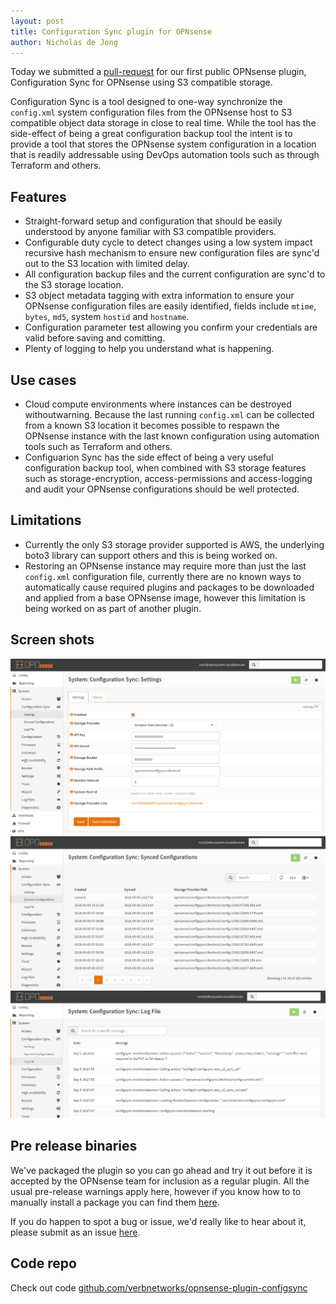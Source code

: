 ```yaml
---
layout: post
title: Configuration Sync plugin for OPNsense
author: Nicholas de Jong
---
```


Today we submitted a [pull-request](https://github.com/opnsense/plugins/pull/777)
for our first public OPNsense plugin, Configuration Sync for OPNsense using S3
compatible storage.

Configuration Sync is a tool designed to one-way synchronize the `config.xml` 
system configuration files from the OPNsense host to S3 compatible object data 
storage in close to real time.  While the tool has the side-effect of being a 
great configuration backup tool the intent is to provide a tool that stores the 
OPNsense system configuration in a location that is readily addressable using 
DevOps automation tools such as through Terraform and others.

## Features
 - Straight-forward setup and configuration that should be easily understood by
   anyone familiar with S3 compatible providers.
 - Configurable duty cycle to detect changes using a low system impact recursive 
   hash mechanism to ensure new configuration files are sync'd out to the S3 
   location with limited delay.
 - All configuration backup files and the current configuration are sync'd to 
   the S3 storage location.
 - S3 object metadata tagging with extra information to ensure your OPNsense 
   configuration files are easily identified, fields include `mtime`, `bytes`,
   `md5`, system `hostid` and `hostname`.
 - Configuration parameter test allowing you confirm your credentials are 
   valid before saving and comitting.
 - Plenty of logging to help you understand what is happening.

## Use cases
 - Cloud compute environments where instances can be destroyed withoutwarning. 
   Because the last running `config.xml` can be collected from a known S3 
   location it becomes possible to respawn the OPNsense instance with the last 
   known configuration using automation tools such as Terraform and others.
 - Configuarion Sync has the side effect of being a very useful configuration 
   backup tool, when combined with S3 storage features such as storage-encryption, 
   access-permissions and access-logging and audit your OPNsense configurations 
   should be well protected.

## Limitations
 - Currently the only S3 storage provider supported is AWS, the underlying 
   boto3 library can support others and this is being worked on.
 - Restoring an OPNsense instance may require more than just the last 
   `config.xml` configuration file, currently there are no known ways to 
   automatically cause required plugins and packages to be downloaded and 
   applied from a base OPNsense image, however this limitation is being worked 
   on as part of another plugin.

## Screen shots
![opnsense-plugin-configsync-01](/images/posts/opnsense-configsync/opnsense-plugin-configsync-01.png "opnsense-plugin-configsync-01")
![opnsense-plugin-configsync-02](/images/posts/opnsense-configsync/opnsense-plugin-configsync-02.png "opnsense-plugin-configsync-02")
![opnsense-plugin-configsync-03](/images/posts/opnsense-configsync/opnsense-plugin-configsync-03.png "opnsense-plugin-configsync-03")

## Pre release binaries
We've packaged the plugin so you can go ahead and try it out before it is 
accepted by the OPNsense team for inclusion as a regular plugin.  All the usual
pre-release warnings apply here, however if you know how to to manually install
a package you can find them [here](https://github.com/verbnetworks/packages/tree/master/opnsense-plugin-configsync).

If you do happen to spot a bug or issue, we'd really like to hear about it,
please submit as an issue [here](https://github.com/verbnetworks/opnsense-plugin-configsync/issues).

## Code repo
Check out code [github.com/verbnetworks/opnsense-plugin-configsync](https://github.com/verbnetworks/opnsense-plugin-configsync)
